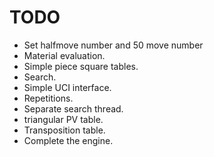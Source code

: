# TODO

* Set halfmove number and 50 move number
* Material evaluation.
* Simple piece square tables.
* Search.
* Simple UCI interface.
* Repetitions.
* Separate search thread.
* triangular PV table.
* Transposition table.
* Complete the engine.